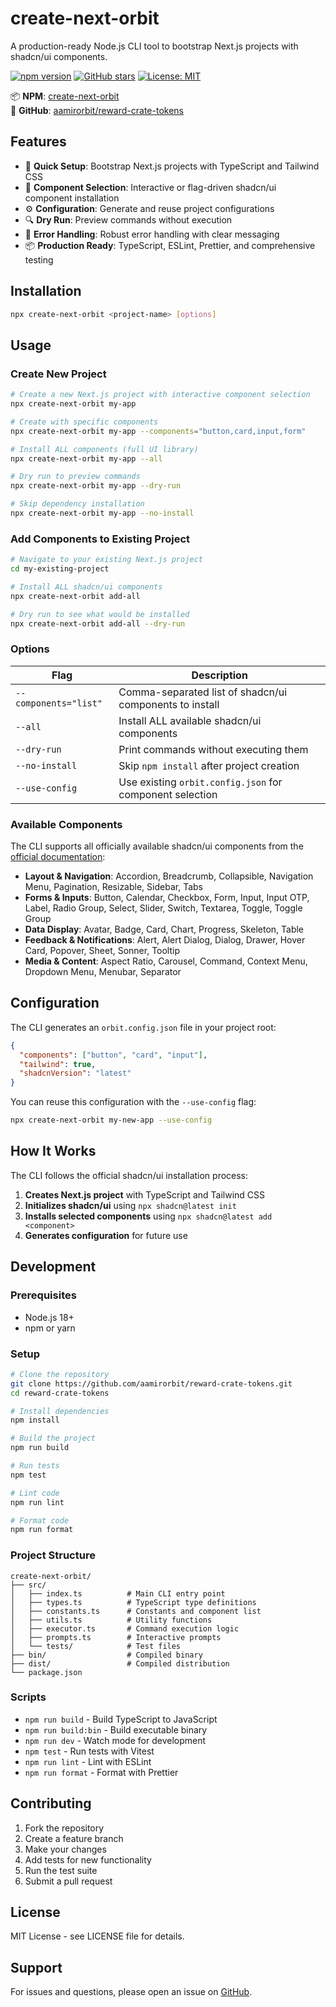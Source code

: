 # create-next-orbit

A production-ready Node.js CLI tool to bootstrap Next.js projects with shadcn/ui components.

[![npm version](https://img.shields.io/npm/v/create-next-orbit.svg)](https://www.npmjs.com/package/create-next-orbit)
[![GitHub stars](https://img.shields.io/github/stars/aamirorbit/reward-crate-tokens.svg)](https://github.com/aamirorbit/reward-crate-tokens)
[![License: MIT](https://img.shields.io/badge/License-MIT-yellow.svg)](https://opensource.org/licenses/MIT)

📦 **NPM**: [create-next-orbit](https://www.npmjs.com/package/create-next-orbit)  
🐙 **GitHub**: [aamirorbit/reward-crate-tokens](https://github.com/aamirorbit/reward-crate-tokens)

## Features

- 🚀 **Quick Setup**: Bootstrap Next.js projects with TypeScript and Tailwind CSS
- 🎨 **Component Selection**: Interactive or flag-driven shadcn/ui component installation
- ⚙️ **Configuration**: Generate and reuse project configurations
- 🔍 **Dry Run**: Preview commands without execution
- 🎯 **Error Handling**: Robust error handling with clear messaging
- 📦 **Production Ready**: TypeScript, ESLint, Prettier, and comprehensive testing

## Installation

```bash
npx create-next-orbit <project-name> [options]
```

## Usage

### Create New Project

```bash
# Create a new Next.js project with interactive component selection
npx create-next-orbit my-app

# Create with specific components
npx create-next-orbit my-app --components="button,card,input,form"

# Install ALL components (full UI library)
npx create-next-orbit my-app --all

# Dry run to preview commands
npx create-next-orbit my-app --dry-run

# Skip dependency installation
npx create-next-orbit my-app --no-install
```

### Add Components to Existing Project

```bash
# Navigate to your existing Next.js project
cd my-existing-project

# Install ALL shadcn/ui components
npx create-next-orbit add-all

# Dry run to see what would be installed
npx create-next-orbit add-all --dry-run
```

### Options

| Flag | Description |
|------|-------------|
| `--components="list"` | Comma-separated list of shadcn/ui components to install |
| `--all` | Install ALL available shadcn/ui components |
| `--dry-run` | Print commands without executing them |
| `--no-install` | Skip `npm install` after project creation |
| `--use-config` | Use existing `orbit.config.json` for component selection |

### Available Components

The CLI supports all officially available shadcn/ui components from the [official documentation](https://ui.shadcn.com/docs/installation/next):

- **Layout & Navigation**: Accordion, Breadcrumb, Collapsible, Navigation Menu, Pagination, Resizable, Sidebar, Tabs
- **Forms & Inputs**: Button, Calendar, Checkbox, Form, Input, Input OTP, Label, Radio Group, Select, Slider, Switch, Textarea, Toggle, Toggle Group
- **Data Display**: Avatar, Badge, Card, Chart, Progress, Skeleton, Table
- **Feedback & Notifications**: Alert, Alert Dialog, Dialog, Drawer, Hover Card, Popover, Sheet, Sonner, Tooltip
- **Media & Content**: Aspect Ratio, Carousel, Command, Context Menu, Dropdown Menu, Menubar, Separator

## Configuration

The CLI generates an `orbit.config.json` file in your project root:

```json
{
  "components": ["button", "card", "input"],
  "tailwind": true,
  "shadcnVersion": "latest"
}
```

You can reuse this configuration with the `--use-config` flag:

```bash
npx create-next-orbit my-new-app --use-config
```

## How It Works

The CLI follows the official shadcn/ui installation process:

1. **Creates Next.js project** with TypeScript and Tailwind CSS
2. **Initializes shadcn/ui** using `npx shadcn@latest init`
3. **Installs selected components** using `npx shadcn@latest add <component>`
4. **Generates configuration** for future use

## Development

### Prerequisites

- Node.js 18+
- npm or yarn

### Setup

```bash
# Clone the repository
git clone https://github.com/aamirorbit/reward-crate-tokens.git
cd reward-crate-tokens

# Install dependencies
npm install

# Build the project
npm run build

# Run tests
npm test

# Lint code
npm run lint

# Format code
npm run format
```

### Project Structure

```
create-next-orbit/
├── src/
│   ├── index.ts          # Main CLI entry point
│   ├── types.ts          # TypeScript type definitions
│   ├── constants.ts      # Constants and component list
│   ├── utils.ts          # Utility functions
│   ├── executor.ts       # Command execution logic
│   ├── prompts.ts        # Interactive prompts
│   └── tests/            # Test files
├── bin/                  # Compiled binary
├── dist/                 # Compiled distribution
└── package.json
```

### Scripts

- `npm run build` - Build TypeScript to JavaScript
- `npm run build:bin` - Build executable binary
- `npm run dev` - Watch mode for development
- `npm test` - Run tests with Vitest
- `npm run lint` - Lint with ESLint
- `npm run format` - Format with Prettier

## Contributing

1. Fork the repository
2. Create a feature branch
3. Make your changes
4. Add tests for new functionality
5. Run the test suite
6. Submit a pull request

## License

MIT License - see LICENSE file for details.

## Support

For issues and questions, please open an issue on [GitHub](https://github.com/aamirorbit/reward-crate-tokens). 